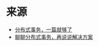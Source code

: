 # 来源
- [分布式事务，一篇就够了](https://xiaomi-info.github.io/2020/01/02/distributed-transaction/)
- [聊聊分布式事务，再说说解决方案](https://www.cnblogs.com/savorboard/p/distributed-system-transaction-consistency.html)